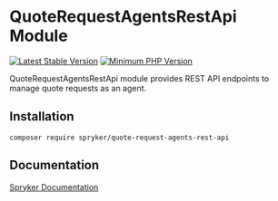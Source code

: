 # QuoteRequestAgentsRestApi Module
[![Latest Stable Version](https://poser.pugx.org/spryker/quote-request-agents-rest-api/v/stable.svg)](https://packagist.org/packages/spryker/quote-request-agents-rest-api)
[![Minimum PHP Version](https://img.shields.io/badge/php-%3E%3D%208.1-8892BF.svg)](https://php.net/)

QuoteRequestAgentsRestApi module provides REST API endpoints to manage quote requests as an agent.

## Installation

```
composer require spryker/quote-request-agents-rest-api
```

## Documentation

[Spryker Documentation](https://docs.spryker.com)
